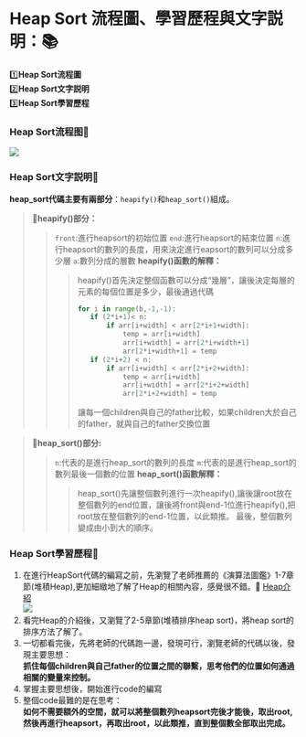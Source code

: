 # Heap Sort 流程圖、學習歷程與文字説明：:books: 
:one:**Heap Sort流程圖**  
:two:**Heap Sort文字説明**      
:three:**Heap Sort學習歷程**  

### Heap Sort流程图:page_facing_up: 
![](https://i.imgur.com/pEF5ran.jpg)
### Heap Sort文字説明:page_facing_up: 
**heap_sort代碼主要有兩部分**：`heapify()`和`heap_sort()`組成。 
> :paperclip:**heapify()部分：**
> > `front`:進行heapsort的初始位置
> > `end`:進行heapsort的結束位置
> > `n`:進行heapsort的數列的長度，用來決定進行eapsort的數列可以分成多少層
> > `a`:數列分成的層數
> > **heapify()函數的解釋：**
> > >heapify()首先決定整個函數可以分成“幾層”，讓後決定每層的元素的每個位置是多少，最後通過代碼
> > >```python
> > >for i in range(b,-1,-1):
> > >    if (2*i+1)< n:
> > >        if arr[i+width] < arr[2*i+1+width]:
> > >            temp = arr[i+width]
> > >            arr[i+width] = arr[2*i+width+1]
> > >            arr[2*i+width+1] = temp
> > >    if (2*i+2) < n:
> > >        if arr[i+width] < arr[2*i+2+width]:
> > >            temp = arr[i+width]
> > >            arr[i+width] = arr[2*i+2+width]
> > >            arr[2*i+2+width] = temp
> > >```
> > >讓每一個children與自己的father比較，如果children大於自己的father，就與自己的father交換位置

> :paperclip:**heap_sort()部分:**
> >`n`:代表的是進行heap_sort的數列的長度
> >`m`:代表的是進行heap_sort的數列最後一個數的位置
> >**heap_sort()函數解釋：**
> > > heap_sort()先讓整個數列進行一次heapify(),讓後讓root放在整個數列的end位置，讓後將front與end-1位進行heapify(),把root放在整個數列的end-1位置，以此類推。
> > > 最後，整個數列變成由小到大的順序。

### Heap Sort學習歷程:page_facing_up: 
1. 在進行HeapSort代碼的編寫之前，先瀏覽了老師推薦的《演算法圖鑑》1-7章節(堆積Heap),更加細緻地了解了Heap的相關內容，感覺很不錯。:paperclip:   [Heap介紹](/HeapSort/Heap的介紹.md)  
![](https://i.imgur.com/jHgn3ur.jpg)
2. 看完Heap的介紹後，又瀏覽了2-5章節(堆積排序heap sort)，將heap sort的排序方法了解了。
3. 一切都看完後，先將老師的代碼跑一邊，發現可行，瀏覽老師的代碼以後，發現主要思想：  
**抓住每個children與自己father的位置之間的聯繫，思考他們的位置如何通過相關的變量來控制。**
4. 掌握主要思想後，開始進行code的編寫
5. 整個code最難的是在思考：  
**如何不需要額外的空間，就可以將整個數列heapsort完後才能後，取出root,然後再進行heapsort，再取出root，以此類推，直到整個數全部取出完成。**

